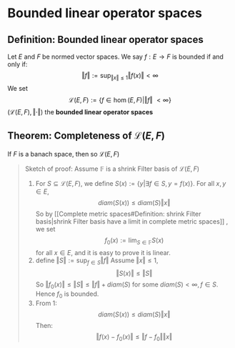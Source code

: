 # Bounded linear operator spaces
## Definition: Bounded linear operator spaces
Let $E$ and $F$ be normed vector spaces. We say $f: E\rightarrow F$ is bounded if and only if:$$\Vert f\Vert:=\sup_{\Vert x\Vert \leq1}\Vert f(x)\Vert < \infty$$We set $$\mathcal L(E,F):= \{f\in \hom(E,F)|\Vert f\Vert\ < \infty\}$$
$(\mathcal L(E,F),\Vert \cdot \Vert)$ the **bounded linear operator spaces**
## Theorem: Completeness of $\mathcal L(E,F)$
If $F$ is a banach space, then so $\mathcal L(E,F)$
>Sketch of proof: Assume $\mathbb F$ is a shrink Filter basis of $\mathcal L(E,F)$  
>1.  For $S\subseteq \mathcal L(E,F)$, we define $S(x):=\{y|\exists f \in S,y=f(x)\}$. For all $x,y \in E$, $$diam(S(x)) \leq  diam(S)\Vert x\Vert$$ So by [[Complete metric spaces#Definition: shrink Filter basis|shrink Filter basis have a limit in complete metric spaces]] , we set$$f_0(x):=\lim_{S\in\mathbb F} S(x)$$for all $x\in E$, and it is easy to prove it is linear. 
>2. define $\Vert S\Vert:=\sup_{f\in S}\Vert f \Vert$ Assume $\Vert x\Vert \leq 1$, $$\Vert S(x)\Vert \leq \Vert S \Vert$$So $\Vert f_0(x) \Vert \leq \Vert S \Vert \leq \Vert f \Vert + diam(S)$ for some $diam(S)<\infty , f \in S$. Hence $f_0$ is bounded.
>3. From 1: $$diam(S(x)) \leq  diam(S)\Vert x\Vert$$Then:$$\Vert f(x)-f_0(x)\Vert \leq \Vert f-f_0\Vert\Vert x\Vert$$